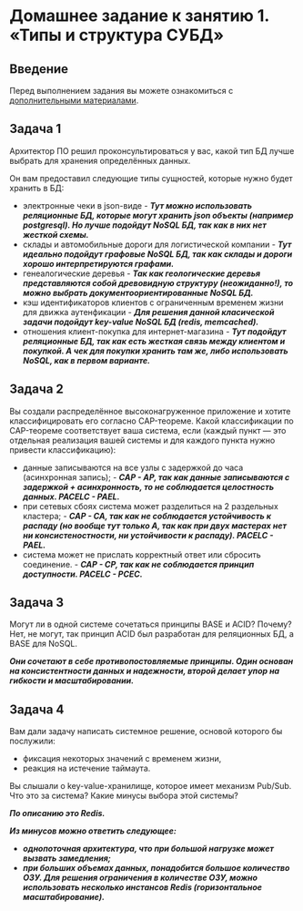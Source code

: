 
# Домашнее задание к занятию 1. «Типы и структура СУБД»

## Введение

Перед выполнением задания вы можете ознакомиться с 
[дополнительными материалами](https://github.com/netology-code/virt-homeworks/tree/virt-11/additional).

## Задача 1

Архитектор ПО решил проконсультироваться у вас, какой тип БД 
лучше выбрать для хранения определённых данных.

Он вам предоставил следующие типы сущностей, которые нужно будет хранить в БД:

- электронные чеки в json-виде - **_Тут можно использовать реляционные БД, которые могут хранить json объекты (например postgresql). Но лучше подойдут NoSQL БД, так как в них нет жесткой схемы._**
- склады и автомобильные дороги для логистической компании - **_Тут идеально подойдут графовые NoSQL БД, так как склады и дороги хорошо интерпретируются графами._**
- генеалогические деревья - **_Так как геологические деревья представляются собой древовидную структуру (неожиданно!), то можно выбрать документоориентированные NoSQL БД._**
- кэш идентификаторов клиентов с ограниченным временем жизни для движка аутенфикации - **_Для решения данной класической задачи подойдут key-value NoSQL БД (redis, memcached)._**
- отношения клиент-покупка для интернет-магазина - **_Тут подойдут реляционные БД, так как есть жесткая связь между клиентом и покупкой. А чек для покупки хранить там же, либо использовать NoSQL, как в первом варианте._**

## Задача 2

Вы создали распределённое высоконагруженное приложение и хотите классифицировать его согласно 
CAP-теореме. Какой классификации по CAP-теореме соответствует ваша система, если 
(каждый пункт — это отдельная реализация вашей системы и для каждого пункта нужно привести классификацию):

- данные записываются на все узлы с задержкой до часа (асинхронная запись); - **_CAP - AP, так как данные записываются с задержкой + асинхронность, то не соблюдается целостность данных. PACELC - PAEL._**
- при сетевых сбоях система может разделиться на 2 раздельных кластера; - **_CAP - CA, так как не соблюдается устойчивость к распаду (но вообще тут только A, так как при двух мастерах нет ни консистеностности, ни устойчивости к распаду). PACELC - PAEL._**
- система может не прислать корректный ответ или сбросить соединение. - **_CAP - CP, так как не соблюдается принцип доступности. PACELC - PCEC._**

## Задача 3

Могут ли в одной системе сочетаться принципы BASE и ACID? Почему?
Нет, не могут, так принцип ACID был разработан для реляционных БД, а BASE для NoSQL.

**_Они сочетают в себе противопостовляемые принципы. Один основан на консистентности данных и надежности, второй делает упор на гибкости и масштабировании._**

## Задача 4

Вам дали задачу написать системное решение, основой которого бы послужили:

- фиксация некоторых значений с временем жизни,
- реакция на истечение таймаута.

Вы слышали о key-value-хранилище, которое имеет механизм Pub/Sub. 
Что это за система? Какие минусы выбора этой системы?

**_По описанию это Redis._**

**_Из минусов можно ответить следующее:_**
- **_однопоточная архитектура, что при большой нагрузке может вызвать замедления;_**
- **_при больших объемах данных, понадобится большое количество ОЗУ. Для решения ограничения в количестве ОЗУ, можно использовать несколько инстансов Redis (горизонтальное масштабирование)._**
